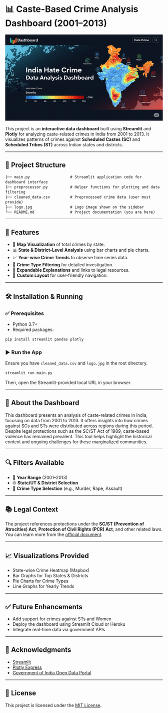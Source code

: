 
# 📊 Caste-Based Crime Analysis Dashboard (2001–2013)

![banner](https://github.com/sonusinha1707/Hate_Crime_Analysis/blob/main/hate_crime.png)

This project is an **interactive data dashboard** built using **Streamlit** and **Plotly** for analyzing caste-related crimes in India from 2001 to 2013. It visualizes patterns of crimes against **Scheduled Castes (SC)** and **Scheduled Tribes (ST)** across Indian states and districts.

---

## 📁 Project Structure

```
├── main.py                  # Streamlit application code for dashboard interface
├── preprocessor.py          # Helper functions for plotting and data filtering
├── cleaned_data.csv         # Preprocessed crime data (user must provide)
├── logo.jpg                 # Logo image shown on the sidebar
└── README.md                # Project documentation (you are here)
```

---

## 🚀 Features

- 📍 **Map Visualization** of total crimes by state.
- 📊 **State & District-Level Analysis** using bar charts and pie charts.
- 📈 **Year-wise Crime Trends** to observe time series data.
- 📂 **Crime Type Filtering** for detailed investigation.
- 📑 **Expandable Explanations** and links to legal resources.
- 🧭 **Custom Layout** for user-friendly navigation.

---

## 🛠️ Installation & Running

### ✅ Prerequisites

- Python 3.7+
- Required packages:

```bash
pip install streamlit pandas plotly
```

### ▶️ Run the App

Ensure you have `cleaned_data.csv` and `logo.jpg` in the root directory.

```bash
streamlit run main.py
```

Then, open the Streamlit-provided local URL in your browser.

---

## 📌 About the Dashboard

This dashboard presents an analysis of caste-related crimes in India, focusing on data from 2001 to 2013. It offers insights into how crimes against SCs and STs were distributed across regions during this period. Despite legal protections such as the SC/ST Act of 1989, caste-based violence has remained prevalent. This tool helps highlight the historical context and ongoing challenges for these marginalized communities.

---

## 🔍 Filters Available

- 📅 **Year Range** (2001–2013)
- 🌐 **State/UT & District Selection**
- 🔎 **Crime Type Selection** (e.g., Murder, Rape, Assault)

---

## 📚 Legal Context

The project references protections under the **SC/ST (Prevention of Atrocities) Act**, **Protection of Civil Rights (PCR) Act**, and other related laws. You can learn more from the [official document](https://ncsk.nic.in/sites/default/files/PoA%20Act%20as%20amended-Nov2017.pdf).

---

## 📈 Visualizations Provided

- State-wise Crime Heatmap (Mapbox)
- Bar Graphs for Top States & Districts
- Pie Charts for Crime Types
- Line Graphs for Yearly Trends

---

## ✅ Future Enhancements

- Add support for crimes against STs and Women
- Deploy the dashboard using Streamlit Cloud or Heroku
- Integrate real-time data via government APIs

---

## 🤝 Acknowledgments

- [Streamlit](https://streamlit.io/)
- [Plotly Express](https://plotly.com/python/plotly-express/)
- [Government of India Open Data Portal](https://data.gov.in/)

---

## 📜 License

This project is licensed under the [MIT License](LICENSE).
